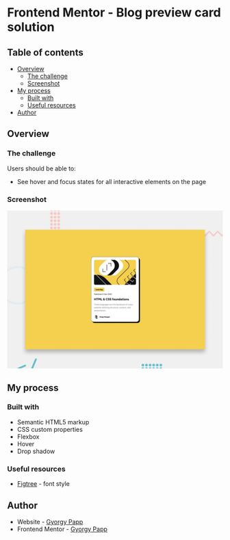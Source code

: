 # Frontend Mentor - Blog preview card solution

## Table of contents

- [Overview](#overview)
  - [The challenge](#the-challenge)
  - [Screenshot](#screenshot)
- [My process](#my-process)
  - [Built with](#built-with)
  - [Useful resources](#useful-resources)
- [Author](#author)


## Overview

### The challenge

Users should be able to:

- See hover and focus states for all interactive elements on the page

### Screenshot

![](./preview.jpg)

## My process

### Built with

- Semantic HTML5 markup
- CSS custom properties
- Flexbox
- Hover
- Drop shadow

### Useful resources

- [Figtree](https://fonts.google.com/specimen/Figtree) - font style


## Author

- Website - [Gyorgy Papp](https://github.com/skytop44)
- Frontend Mentor - [Gyorgy Papp](https://www.frontendmentor.io/profile/skytop44)

